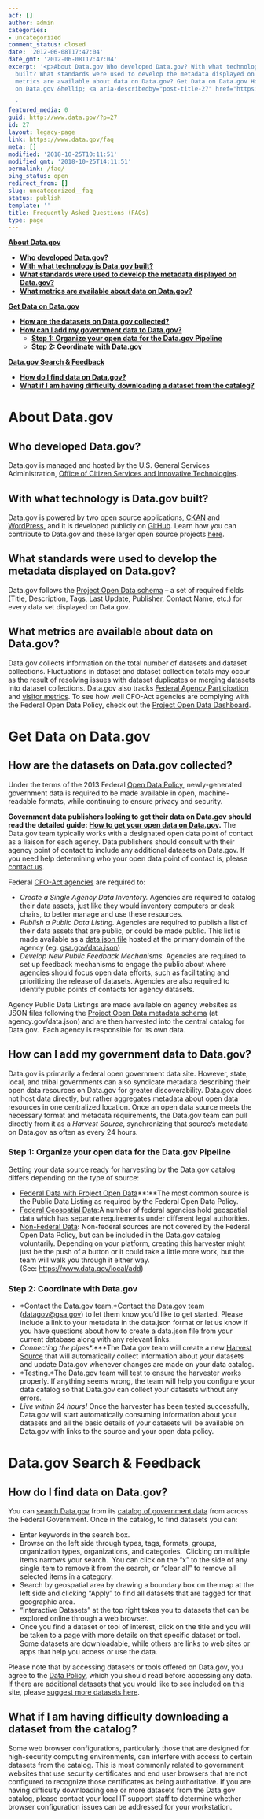 ```yaml
---
acf: []
author: admin
categories:
- uncategorized
comment_status: closed
date: '2012-06-08T17:47:04'
date_gmt: '2012-06-08T17:47:04'
excerpt: '<p>About Data.gov Who developed Data.gov? With what technology is Data.gov
  built? What standards were used to develop the metadata displayed on Data.gov? What
  metrics are available about data on Data.gov? Get Data on Data.gov How are the datasets
  on Data.gov &hellip; <a aria-describedby="post-title-27" href="https://www.data.gov/faq">Continued</a></p>

  '
featured_media: 0
guid: http://www.data.gov/?p=27
id: 27
layout: legacy-page
link: https://www.data.gov/faq
meta: []
modified: '2018-10-25T10:11:51'
modified_gmt: '2018-10-25T14:11:51'
permalink: /faq/
ping_status: open
redirect_from: []
slug: uncategorized__faq
status: publish
template: ''
title: Frequently Asked Questions (FAQs)
type: page
---
```

**[About Data.gov](https://www.data.gov/faq/#about)**


* **[Who developed Data.gov?](https://www.data.gov/faq/#who)**
* **[With what technology is Data.gov built?](https://www.data.gov/faq/#technology)**
* **[What standards were used to develop the metadata displayed on Data.gov?](https://www.data.gov/faq/#standards)**
* **[What metrics are available about data on Data.gov?](https://www.data.gov/faq/#metrics)**


**[Get Data on Data.gov](https://www.data.gov/faq/#adddata)**


* **[How are the datasets on Data.gov collected?](https://www.data.gov/faq/#collected)**
* **[How can I add my government data to Data.gov?](https://www.data.gov/faq/#howto)**
	+ **[Step 1: Organize your open data for the Data.gov Pipeline](https://www.data.gov/faq/#organize)**
	+ **[Step 2: Coordinate with Data.gov](https://www.data.gov/faq/#coordinate)**


**[Data.gov Search & Feedback](https://www.data.gov/contact)**


* **[How do I find data on Data.gov?](https://www.data.gov/faq/#finddata)**
* **[What if I am having difficulty downloading a dataset from the catalog?](https://www.data.gov/faq/#troubleshoot)**


About Data.gov
==============


Who developed Data.gov?
-----------------------


Data.gov is managed and hosted by the U.S. General Services Administration, [Office of Citizen Services and Innovative Technologies](http://www.gsa.gov/portal/category/25729).


With what technology is Data.gov built?
---------------------------------------


Data.gov is powered by two open source applications, [CKAN](http://ckan.org) and [WordPress,](http://wordpress.org/) and it is developed publicly on [GitHub](https://s3.amazonaws.com/bsp-ocsit-prod-east-appdata/datagov/wordpress/2014/09/Search_for_a_Dataset_-_Data.gov_-_2014-09-29_13.53.33.png). Learn how you can contribute to Data.gov and these larger open source projects [here](https://www.data.gov/developers/open-source).


What standards were used to develop the metadata displayed on Data.gov?
-----------------------------------------------------------------------


Data.gov follows the [Project Open Data schema](https://project-open-data.cio.gov/v1.1/schema) – a set of required fields (Title, Description, Tags, Last Update, Publisher, Contact Name, etc.) for every data set displayed on Data.gov.


What metrics are available about data on Data.gov?
--------------------------------------------------


Data.gov collects information on the total number of datasets and dataset collections. Fluctuations in dataset and dataset collection totals may occur as the result of resolving issues with dataset duplicates or merging datasets into dataset collections. Data.gov also tracks [Federal Agency Participation](https://www.data.gov/metrics) and [visitor metrics](https://catalog.data.gov/dataset/data-gov-visitor-metrics). To see how well CFO-Act agencies are complying with the Federal Open Data Policy, check out the [Project Open Data Dashboard](http://labs.data.gov/dashboard/offices).


Get Data on Data.gov
====================


How are the datasets on Data.gov collected?
-------------------------------------------


Under the terms of the 2013 Federal [Open Data Policy](https://www.whitehouse.gov/sites/whitehouse.gov/files/omb/memoranda/2013/m-13-13.pdf), newly-generated government data is required to be made available in open, machine-readable formats, while continuing to ensure privacy and security.


**Government data publishers looking to get their data on Data.gov should read the detailed guide: [How to get your open data on Data.gov](http://www.digitalgov.gov/resources/how-to-get-your-open-data-on-data-gov/#non-federal-data).** The Data.gov team typically works with a designated open data point of contact as a liaison for each agency. Data publishers should consult with their agency point of contact to include any additional datasets on Data.gov. If you need help determining who your open data point of contact is, please [contact us](/contact).


Federal [CFO-Act agencies](http://www.gpo.gov/fdsys/pkg/USCODE-2011-title31/html/USCODE-2011-title31-subtitleI-chap9-sec901.htm) are required to:


* *Create a Single Agency Data Inventory.* Agencies are required to catalog their data assets, just like they would inventory computers or desk chairs, to better manage and use these resources.
* *Publish a Public Data Listing.* Agencies are required to publish a list of their data assets that are public, or could be made public. This list is made available as a [data.json file](https://project-open-data.cio.gov/catalog/) hosted at the primary domain of the agency (eg. [gsa.gov/data.json](http://www.gsa.gov/data.json))
* *Develop New Public Feedback Mechanisms.* Agencies are required to set up feedback mechanisms to engage the public about where agencies should focus open data efforts, such as facilitating and prioritizing the release of datasets. Agencies are also required to identify public points of contacts for agency datasets.


Agency Public Data Listings are made available on agency websites as JSON files following the [Project Open Data metadata schema](https://project-open-data.cio.gov/v1.1/schema/) (at agency.gov/data.json) and are then harvested into the central catalog for Data.gov.  Each agency is responsible for its own data.


How can I add my government data to Data.gov?
---------------------------------------------


Data.gov is primarily a federal open government data site. However, state, local, and tribal governments can also syndicate metadata describing their open data resources on Data.gov for greater discoverability. Data.gov does not host data directly, but rather aggregates metadata about open data resources in one centralized location. Once an open data source meets the necessary format and metadata requirements, the Data.gov team can pull directly from it as a *Harvest Source*, synchronizing that source’s metadata on Data.gov as often as every 24 hours.


### Step 1: Organize your open data for the Data.gov Pipeline


Getting your data source ready for harvesting by the Data.gov catalog differs depending on the type of source:


* [Federal Data with Project Open Data](https://www.digitalgov.gov/resources/how-to-get-your-open-data-on-data-gov/#federal-data-with-project-open-data)**:**The most common source is the Public Data Listing as required by the Federal Open Data Policy.
* [Federal Geospatial Data](https://www.digitalgov.gov/resources/how-to-get-your-open-data-on-data-gov/#federal-geospatial-data):A number of federal agencies hold geospatial data which has separate requirements under different legal authorities.
* [Non-Federal Data](https://www.digitalgov.gov/resources/how-to-get-your-open-data-on-data-gov/#non-federal-data)**:** Non-federal sources are not covered by the Federal Open Data Policy, but can be included in the Data.gov catalog voluntarily. Depending on your platform, creating this harvester might just be the push of a button or it could take a little more work, but the team will walk you through it either way. (See: https://www.data.gov/local/add)


### Step 2: Coordinate with Data.gov


* *Contact the Data.gov team.*Contact the Data.gov team ([datagov@gsa.gov](mailto:datagov@gsa.gov)) to let them know you’d like to get started. Please include a link to your metadata in the data.json format or let us know if you have questions about how to create a data.json file from your current database along with any relevant links.
* *Connecting the pipes**.***The Data.gov team will create a new [Harvest Source](https://www.data.gov/developers/harvesting) that will automatically collect information about your datasets and update Data.gov whenever changes are made on your data catalog.
* *Testing.*The Data.gov team will test to ensure the harvester works properly. If anything seems wrong, the team will help you configure your data catalog so that Data.gov can collect your datasets without any errors.
* *Live within 24 hours!* Once the harvester has been tested successfully, Data.gov will start automatically consuming information about your datasets and all the basic details of your datasets will be available on Data.gov with links to the source and your open data policy.


Data.gov Search & Feedback
==========================


How do I find data on Data.gov?
-------------------------------


You can [search Data.gov](http://www.data.gov/) from its [catalog of government data](http://catalog.data.gov/dataset) from across the Federal Government. Once in the catalog, to find datasets you can:


* Enter keywords in the search box.
* Browse on the left side through types, tags, formats, groups, organization types, organizations, and categories.  Clicking on multiple items narrows your search.  You can click on the “x” to the side of any single item to remove it from the search, or “clear all” to remove all selected items in a category.
* Search by geospatial area by drawing a boundary box on the map at the left side and clicking “Apply” to find all datasets that are tagged for that geographic area.
* “Interactive Datasets” at the top right takes you to datasets that can be explored online through a web browser.
* Once you find a dataset or tool of interest, click on the title and you will be taken to a page with more details on that specific dataset or tool. Some datasets are downloadable, while others are links to web sites or apps that help you access or use the data.  

Please note that by accessing datasets or tools offered on Data.gov, you agree to the [Data Policy](http://www.data.gov/data-policy), which you should read before accessing any data. If there are additional datasets that you would like to see included on this site, please [suggest more datasets here](https://www.data.gov/data-request/).


What if I am having difficulty downloading a dataset from the catalog?
----------------------------------------------------------------------


Some web browser configurations, particularly those that are designed for high-security computing environments, can interfere with access to certain datasets from the catalog. This is most commonly related to government websites that use security certificates and end user browsers that are not configured to recognize those certificates as being authoritative. If you are having difficulty downloading one or more datasets from the Data.gov catalog, please contact your local IT support staff to determine whether browser configuration issues can be addressed for your workstation.


